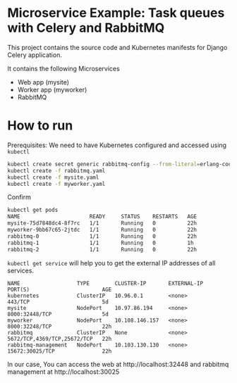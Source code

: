 # Microservice Example: Task queues with Celery and RabbitMQ

This project contains the source code and Kubernetes manifests for Django Celery application.

It contains the following Microservices
- Web app (mysite)
- Worker app (myworker)
- RabbitMQ

# How to run
Prerequisites: We need to have Kubernetes configured and accessed using `kubectl`
```sh
kubectl create secret generic rabbitmq-config --from-literal=erlang-cookie=this-is-good-enough
kubectl create -f rabbitmq.yaml
kubectl create -f mysite.yaml
kubectl create -f myworker.yaml
```
Confirm
```sh
kubectl get pods
NAME                      READY     STATUS    RESTARTS   AGE
mysite-75d7848dc4-8f7rc   1/1       Running   0          22h
myworker-9bb67c65-2jtdc   1/1       Running   0          22h
rabbitmq-0                1/1       Running   0          22h
rabbitmq-1                1/1       Running   0          1h
rabbitmq-2                1/1       Running   0          22h
```
`kubectl get service` will help you to get the external IP addresses of all services.

```
NAME                  TYPE        CLUSTER-IP       EXTERNAL-IP   PORT(S)                       AGE
kubernetes            ClusterIP   10.96.0.1        <none>        443/TCP                       5d
mysite                NodePort    10.97.86.194     <none>        8000:32448/TCP                5d
myworker              NodePort    10.108.146.157   <none>        8000:32248/TCP                22h
rabbitmq              ClusterIP   None             <none>        5672/TCP,4369/TCP,25672/TCP   22h
rabbitmq-management   NodePort    10.103.130.130   <none>        15672:30025/TCP               22h
```
In our case, You can access the web at http://localhost:32448 and rabbitmq management at http://localhost:30025